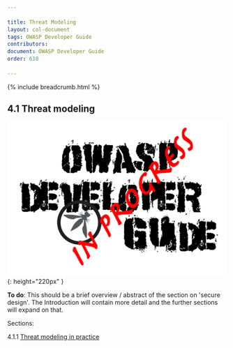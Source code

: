 ```yaml
---

title: Threat Modeling
layout: col-document
tags: OWASP Developer Guide
contributors:
document: OWASP Developer Guide
order: 610

---
```


{% include breadcrumb.html %}

## 4.1 Threat modeling

![Developer Guide](../../assets/images/dg_wip.png "OWASP Developer Guide"){: height="220px" }

**To do**: This should be a brief overview / abstract of the section on 'secure design'.
The Introduction will contain more detail and the further sections will expand on that.

Sections:

4.1.1 [Threat modeling in practice](01-threat-modeling.md)  
